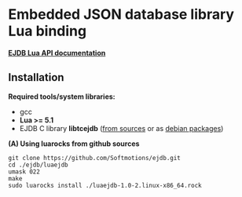 Embedded JSON database library Lua binding
============================================================

**[EJDB Lua API documentation](http://ejdb.org/luadoc/)**

Installation
-----------------------------------------------------

**Required tools/system libraries:**

* gcc
* **Lua >= 5.1**
* EJDB C library **libtcejdb** ([from sources](https://github.com/Softmotions/ejdb#manual-installation) or as [debian packages](https://github.com/Softmotions/ejdb/wiki/Debian-Ubuntu-installation))

**(A) Using luarocks from github sources**

```
git clone https://github.com/Softmotions/ejdb.git
cd ./ejdb/luaejdb
umask 022
make
sudo luarocks install ./luaejdb-1.0-2.linux-x86_64.rock
```




